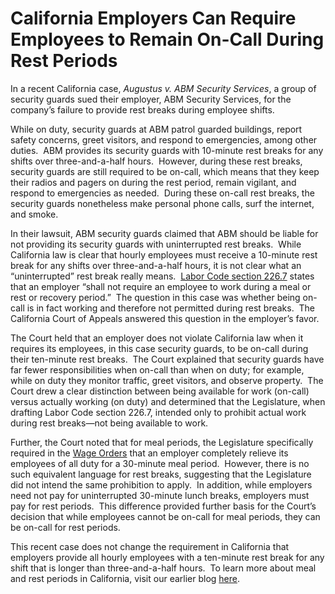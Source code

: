 # California Employers Can Require Employees to Remain On-Call During Rest Periods

In a recent California case, _Augustus v. ABM Security Services_, a group of security guards sued their employer, ABM Security Services, for the company’s failure to provide rest breaks during employee shifts. 

While on duty, security guards at ABM patrol guarded buildings, report safety concerns, greet visitors, and respond to emergencies, among other duties.  ABM provides its security guards with 10-minute rest breaks for any shifts over three-and-a-half hours.  However, during these rest breaks, security guards are still required to be on-call, which means that they keep their radios and pagers on during the rest period, remain vigilant, and respond to emergencies as needed.  During these on-call rest breaks, the security guards nonetheless make personal phone calls, surf the internet, and smoke.

In their lawsuit, ABM security guards claimed that ABM should be liable for not providing its security guards with uninterrupted rest breaks.  While California law is clear that hourly employees must receive a 10-minute rest break for any shifts over three-and-a-half hours, it is not clear what an “uninterrupted” rest break really means.  [Labor Code section 226.7](https://leginfo.legislature.ca.gov/faces/codes_displaySection.xhtml?lawCode=LAB&amp;sectionNum=226.7.) states that an employer “shall not require an employee to work during a meal or rest or recovery period.”  The question in this case was whether being on-call is in fact working and therefore not permitted during rest breaks.  The California Court of Appeals answered this question in the employer’s favor.

The Court held that an employer does not violate California law when it requires its employees, in this case security guards, to be on-call during their ten-minute rest breaks.  The Court explained that security guards have far fewer responsibilities when on-call than when on duty; for example, while on duty they monitor traffic, greet visitors, and observe property.  The Court drew a clear distinction between being available for work (on-call) versus actually working (on duty) and determined that the Legislature, when drafting Labor Code section 226.7, intended only to prohibit actual work during rest breaks—not being available to work.

Further, the Court noted that for meal periods, the Legislature specifically required in the [Wage Orders](https://www.dir.ca.gov/iwc/wageorderindustries.htm) that an employer completely relieve its employees of all duty for a 30-minute meal period.  However, there is no such equivalent language for rest breaks, suggesting that the Legislature did not intend the same prohibition to apply.  In addition, while employers need not pay for uninterrupted 30-minute lunch breaks, employers must pay for rest periods.  This difference provided further basis for the Court’s decision that while employees cannot be on-call for meal periods, they can be on-call for rest periods.

This recent case does not change the requirement in California that employers provide all hourly employees with a ten-minute rest break for any shift that is longer than three-and-a-half hours.  To learn more about meal and rest periods in California, visit our earlier blog [here](http://www.ktlawsf.com/blog/2014/10/6/california-employment-law-faqs-rest-breaks-and-meal-periods).
